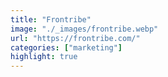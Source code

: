 ```yaml
---
title: "Frontribe"
image: "./_images/frontribe.webp"
url: "https://frontribe.com/"
categories: ["marketing"]
highlight: true
---
```

